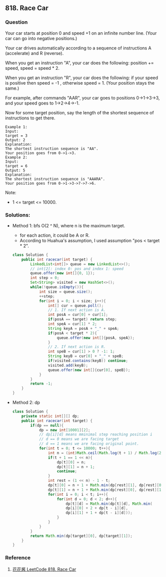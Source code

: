 ## 818. Race Car

### Question
Your car starts at position 0 and speed +1 on an infinite number line.  (Your car can go into negative positions.)

Your car drives automatically according to a sequence of instructions A (accelerate) and R (reverse).

When you get an instruction "A", your car does the following: position += speed, speed = speed * 2.

When you get an instruction "R", your car does the following: if your speed is positive then speed = -1 , otherwise speed = 1.  (Your position stays the same.)

For example, after commands "AAR", your car goes to positions 0->1->3->3, and your speed goes to 1->2->4->-1.

Now for some target position, say the length of the shortest sequence of instructions to get there.

```
Example 1:
Input:
target = 3
Output: 2
Explanation:
The shortest instruction sequence is "AA".
Your position goes from 0->1->3.
Example 2:
Input:
target = 6
Output: 5
Explanation:
The shortest instruction sequence is "AAARA".
Your position goes from 0->1->3->7->7->6.
```

Note:
* 1 <= target <= 10000.

### Solutions:
* Method 1: bfs O(2 ^ N), where n is the maximum target.
  * for each action, it could be A or R.
  * According to Huahua's assumption, I used assumption "pos < target * 2".
  ```Java
  class Solution {
      public int racecar(int target) {
          LinkedList<int[]> queue = new LinkedList<>();
          // int[2]: index 0: pos and index 1: speed
          queue.offer(new int[]{0, 1});
          int step = 0;
          Set<String> visited = new HashSet<>();
          while(!queue.isEmpty()){
              int size = queue.size();
              ++step;
              for(int i = 0; i < size; i++){
                  int[] cur = queue.poll();
                  // 1. If next action is A.
                  int posA = cur[0] + cur[1];
                  if(posA == target) return step;
                  int speA = cur[1] * 2;
                  String keyA = posA + "_" + speA;
                  if(posA < target * 2){
                      queue.offer(new int[]{posA, speA});
                  }
                  // 2. If next action is R.
                  int speB = cur[1] > 0 ? -1: 1;
                  String keyB = cur[0] + "_" + speB;
                  if(visited.contains(keyB)) continue;
                  visited.add(keyB);
                  queue.offer(new int[]{cur[0], speB});
              }
          }
          return -1;
      }
  }
  ```

* Method 2: dp
  ```Java
  class Solution {
      private static int[][] dp;
      public int racecar(int target) {
          if(dp == null){
              dp = new int[10001][2];
              // dp[i][d] means mminimal step reaching position i
              // d == 0 means we are facing target
              // d == 1 means we are facing original point.
              for(int t = 0; t <= 10000; t++){
                  int n = (int)Math.ceil(Math.log(t + 1) / Math.log(2));
                  if(t + 1 == 1 << n){
                      dp[t][0] = n;
                      dp[t][1] = n + 1;
                      continue;
                  }
                  int rest = (1 << n) - 1 - t;
                  dp[t][0] = n + 1 + Math.min(dp[rest][1], dp[rest][0] + 1);
                  dp[t][1] = n + 1 + Math.min(dp[rest][0], dp[rest][1] + 1);
                  for(int i = 0; i < t; i++){
                      for(int d = 0; d < 2; d++){
                          dp[t][d] = Math.min(dp[t][d], Math.min(
                          dp[i][0] + 2 + dp[t - i][d],
                          dp[i][1] + 1 + dp[t - i][d]));
                      }
                  }
              }
          }
          return Math.min(dp[target][0], dp[target][1]);
      }
  }
  ```

### Reference
1. [花花酱 LeetCode 818. Race Car](http://zxi.mytechroad.com/blog/graph/leetcode-818-race-car/)
